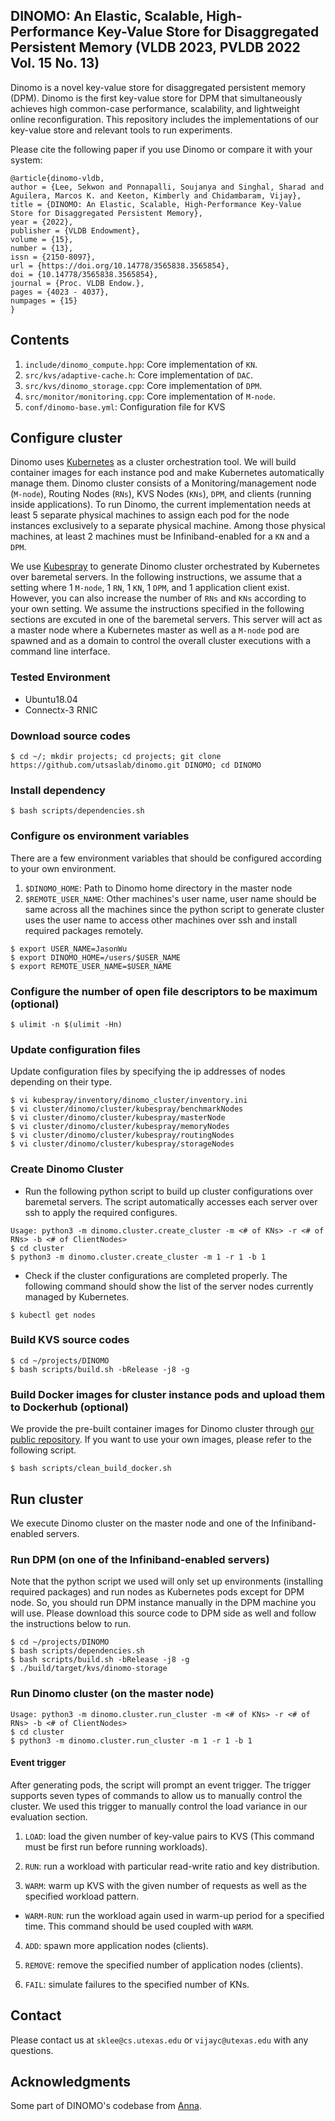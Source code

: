 ## DINOMO: An Elastic, Scalable, High-Performance Key-Value Store for Disaggregated Persistent Memory (VLDB 2023, PVLDB 2022 Vol. 15 No. 13)

Dinomo is a novel key-value store for disaggregated persistent memory (DPM).
Dinomo is the first key-value store for DPM that simultaneously achieves
high common-case performance, scalability, and lightweight online reconfiguration.
This repository includes the implementations of our key-value store and relevant
tools to run experiments.

Please cite the following paper if you use Dinomo or compare it with your system:

```
@article{dinomo-vldb,
author = {Lee, Sekwon and Ponnapalli, Soujanya and Singhal, Sharad and Aguilera, Marcos K. and Keeton, Kimberly and Chidambaram, Vijay},
title = {DINOMO: An Elastic, Scalable, High-Performance Key-Value Store for Disaggregated Persistent Memory},
year = {2022},
publisher = {VLDB Endowment},
volume = {15},
number = {13},
issn = {2150-8097},
url = {https://doi.org/10.14778/3565838.3565854},
doi = {10.14778/3565838.3565854},
journal = {Proc. VLDB Endow.},
pages = {4023 - 4037},
numpages = {15}
}
```

## Contents

1. `include/dinomo_compute.hpp`: Core implementation of `KN`.
2. `src/kvs/adaptive-cache.h`: Core implementation of `DAC`.
3. `src/kvs/dinomo_storage.cpp`: Core implementation of `DPM`.
4. `src/monitor/monitoring.cpp`: Core implementation of `M-node`.
5. `conf/dinomo-base.yml`: Configuration file for KVS

## Configure cluster

Dinomo uses [Kubernetes](https://kubernetes.io/) as a cluster orchestration tool.
We will build container images for each instance pod and make Kubernetes
automatically manage them. Dinomo cluster consists of a Monitoring/management
node (`M-node`), Routing Nodes (`RNs`), KVS Nodes (`KNs`), `DPM`, and
clients (running inside applications). To run Dinomo, the current implementation
needs at least 5 separate physical machines to assign each pod for the node
instances exclusively to a separate physical machine. Among those physical machines,
at least 2 machines must be Infiniband-enabled for a `KN` and a `DPM`.

We use [Kubespray](https://github.com/kubernetes-sigs/kubespray) to generate
Dinomo cluster orchestrated by Kubernetes over baremetal servers.
In the following instructions, we assume that a setting where 1 `M-node`, 1 `RN`, 1 `KN`,
1 `DPM`, and 1 application client exist. However, you can also increase the number
of `RNs` and `KNs` according to your own setting. We assume the instructions
specified in the following sections are excuted in one of the baremetal servers.
This server will act as a master node where a Kubernetes master as well as a
`M-node` pod are spawned and as a domain to control the overall cluster executions
with a command line interface.

### Tested Environment

-   Ubuntu18.04
-   Connectx-3 RNIC

### Download source codes

```
$ cd ~/; mkdir projects; cd projects; git clone https://github.com/utsaslab/dinomo.git DINOMO; cd DINOMO
```

### Install dependency

```
$ bash scripts/dependencies.sh
```

### Configure os environment variables

There are a few environment variables that should be configured according
to your own environment.

1. `$DINOMO_HOME`: Path to Dinomo home directory in the master node
2. `$REMOTE_USER_NAME`: Other machines's user name, user name should be same
   across all the machines since the python script to generate cluster uses
   the user name to access other machines over ssh and install required
   packages remotely.

```
$ export USER_NAME=JasonWu
$ export DINOMO_HOME=/users/$USER_NAME
$ export REMOTE_USER_NAME=$USER_NAME
```

### Configure the number of open file descriptors to be maximum (optional)

```
$ ulimit -n $(ulimit -Hn)
```

### Update configuration files

Update configuration files by specifying the ip addresses of nodes depending on their type.

```
$ vi kubespray/inventory/dinomo_cluster/inventory.ini
$ vi cluster/dinomo/cluster/kubespray/benchmarkNodes
$ vi cluster/dinomo/cluster/kubespray/masterNode
$ vi cluster/dinomo/cluster/kubespray/memoryNodes
$ vi cluster/dinomo/cluster/kubespray/routingNodes
$ vi cluster/dinomo/cluster/kubespray/storageNodes
```

### Create Dinomo Cluster

-   Run the following python script to build up cluster configurations over baremetal servers. The script automatically accesses each server over ssh to apply the required configures.

```
Usage: python3 -m dinomo.cluster.create_cluster -m <# of KNs> -r <# of RNs> -b <# of ClientNodes>
$ cd cluster
$ python3 -m dinomo.cluster.create_cluster -m 1 -r 1 -b 1
```

-   Check if the cluster configurations are completed properly. The following command should show the list of the server nodes currently managed by Kubernetes.

```
$ kubectl get nodes
```

### Build KVS source codes

```
$ cd ~/projects/DINOMO
$ bash scripts/build.sh -bRelease -j8 -g
```

### Build Docker images for cluster instance pods and upload them to Dockerhub (optional)

We provide the pre-built container images for Dinomo cluster through [our public repository](https://hub.docker.com/repository/docker/sekwonlee/dinomo).
If you want to use your own images, please refer to the following script.

```
$ bash scripts/clean_build_docker.sh
```

## Run cluster

We execute Dinomo cluster on the master node and one of the Infiniband-enabled servers.

### Run DPM (on one of the Infiniband-enabled servers)

Note that the python script we used will only set up environments (installing
required packages) and run nodes as Kubernetes pods except for DPM node.
So, you should run DPM instance manually in the DPM machine you will use.
Please download this source code to DPM side as well and follow the instructions
below to run.

```
$ cd ~/projects/DINOMO
$ bash scripts/dependencies.sh
$ bash scripts/build.sh -bRelease -j8 -g
$ ./build/target/kvs/dinomo-storage
```

### Run Dinomo cluster (on the master node)

```
Usage: python3 -m dinomo.cluster.run_cluster -m <# of KNs> -r <# of RNs> -b <# of ClientNodes>
$ cd cluster
$ python3 -m dinomo.cluster.run_cluster -m 1 -r 1 -b 1
```

#### Event trigger

After generating pods, the script will prompt an event trigger. The trigger
supports seven types of commands to allow us to manually control the cluster.
We used this trigger to manually control the load variance in our evaluation section.

1. `LOAD`: load the given number of key-value pairs to KVS (This command must be
   first run before running workloads).

2. `RUN`: run a workload with particular read-write ratio and key distribution.

3. `WARM`: warm up KVS with the given number of requests as well as
   the specified workload pattern.

-   `WARM-RUN`: run the workload again used in warm-up period for a specified time. This command should be used coupled with `WARM`.

4. `ADD`: spawn more application nodes (clients).

5. `REMOVE`: remove the specified number of application nodes (clients).

6. `FAIL`: simulate failures to the specified number of KNs.

## Contact

Please contact us at `sklee@cs.utexas.edu` or `vijayc@utexas.edu` with any questions.

## Acknowledgments

Some part of DINOMO's codebase from [Anna](https://github.com/hydro-project/anna).
